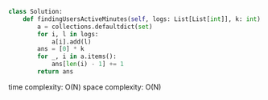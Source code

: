 ```python
class Solution:
    def findingUsersActiveMinutes(self, logs: List[List[int]], k: int) -> List[int]:
        a = collections.defaultdict(set)
        for i, l in logs:
            a[i].add(l)
        ans = [0] * k
        for _, i in a.items():
            ans[len(i) - 1] += 1
        return ans
```

time complexity: O(N)
space complexity: O(N)